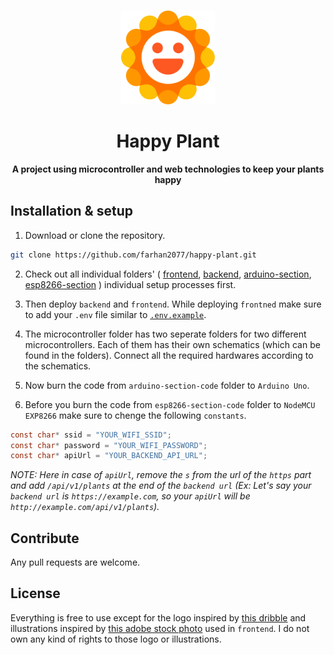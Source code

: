 <br/>

<p align="center">
<img height="150px" width="auto" src="https://raw.githubusercontent.com/farhan2077/happy-plant/main/happy-plant-logo.svg"/>
</p>

<div align="center">
    <h1>Happy Plant</h1>

<strong>A project using microcontroller and web technologies to keep your plants happy</strong>

</div>

## Installation & setup

1. Download or clone the repository.

```sh
git clone https://github.com/farhan2077/happy-plant.git
```

2. Check out all individual folders' ( [frontend](https://github.com/farhan2077/happy-plant/blob/main/frontend), [backend](https://github.com/farhan2077/happy-plant/blob/main/backend), [arduino-section](https://github.com/farhan2077/happy-plant/blob/main/microcontroller/arduino-section), [esp8266-section](https://github.com/farhan2077/happy-plant/blob/main/microcontroller/esp8266-section) ) individual setup processes first.

3. Then deploy `backend` and `frontend`. While deploying `frontned` make sure to add your `.env` file similar to [`.env.example`](https://github.com/farhan2077/happy-plant/blob/main/frontend/.env.example).

4. The microcontroller folder has two seperate folders for two different microcontrollers. Each of them has their own schematics (which can be found in the folders). Connect all the required hardwares according to the schematics.

5. Now burn the code from `arduino-section-code` folder to `Arduino Uno`.
6. Before you burn the code from `esp8266-section-code` folder to `NodeMCU EXP8266` make sure to chenge the following `constants`.

```c
const char* ssid = "YOUR_WIFI_SSID";
const char* password = "YOUR_WIFI_PASSWORD";
const char* apiUrl = "YOUR_BACKEND_API_URL";
```

_NOTE: Here in case of `apiUrl`, remove the `s` from the url of the `https` part and add `/api/v1/plants` at the end of the `backend url` (Ex: Let's say your `backend url` is `https://example.com`, so your `apiUrl` will be `http://example.com/api/v1/plants`)._

## Contribute

Any pull requests are welcome.

## License

Everything is free to use except for the logo inspired by [this dribble](https://dribbble.com/shots/2057485-Smiley) and illustrations inspired by [this adobe stock photo](https://stock.adobe.com/images/cute-sad-wilted-plant-in-a-pot-stages-of-withering-abandoned-and-scared-houseplant-without-watering-and-care-potted-plant-dying-vector-illustration/356342166) used in `frontend`. I do not own any kind of rights to those logo or illustrations.
